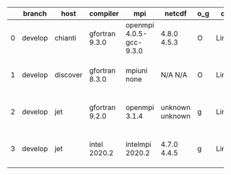 |    | branch   | host     | compiler       | mpi                     | netcdf          | o_g   | os    | build   | u_pass   | u_fail   | s_pass   | s_fail   | e_pass   | e_fail   | nuopc_pass   | nuopc_fail   | artifacts_hash                                                                                                                                                      | modified                  |
|----|----------|----------|----------------|-------------------------|-----------------|-------|-------|---------|----------|----------|----------|----------|----------|----------|--------------|--------------|---------------------------------------------------------------------------------------------------------------------------------------------------------------------|---------------------------|
|  0 | develop  | chianti  | gfortran 9.3.0 | openmpi 4.0.5-gcc-9.3.0 | 4.8.0 4.5.3     | O     | Linux | pass    | 13788    | 0        | 49       | 0        | 80       | 0        | 50           | 0            | [artifacts](https://github.com/esmf-org/esmf-test-artifacts/tree/ee6e6e362ef9a56b817586133979e6a871630b64/develop/chianti/gfortran/9.3.0/O/openmpi/4.0.5-gcc-9.3.0) | 2022-07-21 01:58:20 -0400 |
|  1 | develop  | discover | gfortran 8.3.0 | mpiuni none             | N/A N/A         | O     | Linux | pass    | pending  | pending  | pending  | pending  | pending  | pending  | pending      | pending      | [artifacts](https://github.com/esmf-org/esmf-test-artifacts/tree/8772ed5b05000db6afae5a2e60dcd27746cbe9ae/develop/discover/gfortran/8.3.0/O/mpiuni/none)            | 2022-07-21 01:14:52 -0400 |
|  2 | develop  | jet      | gfortran 9.2.0 | openmpi 3.1.4           | unknown unknown | g     | Linux | fail    | fail     | fail     | fail     | fail     | fail     | fail     | 0            | 50           | [artifacts](https://github.com/esmf-org/esmf-test-artifacts/tree/31b7d873f3f745865aef94e69c8e251a13c43740/develop/jet/gfortran/9.2.0/g/openmpi/3.1.4)               | 2022-07-21 04:05:42 +0000 |
|  3 | develop  | jet      | intel 2020.2   | intelmpi 2020.2         | 4.7.0 4.4.5     | g     | Linux | pass    | pending  | pending  | pending  | pending  | pending  | pending  | pending      | pending      | [artifacts](https://github.com/esmf-org/esmf-test-artifacts/tree/6e465f8f4f0a2ea6c801e33845682e19c21efe85/develop/jet/intel/2020.2/g/intelmpi/2020.2)               | 2022-07-21 04:08:28 +0000 |